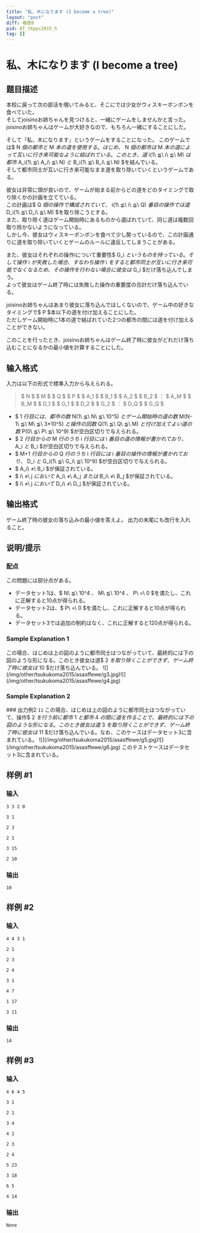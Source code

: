 ```yaml
---
title: "私、木になります (I become a tree)"
layout: "post"
diff: 难度0
pid: AT_tkppc2015_h
tag: []
---
```


# 私、木になります (I become a tree)

## 题目描述

[problemUrl]: https://atcoder.jp/contests/tkppc/tasks/tkppc2015_h

本校に戻って次の部活を覗いてみると、そこにでは少女がウィスキーボンボンを食べていた。  
 そしてjoisinoお姉ちゃんを見つけると、一緒にゲームをしませんかと言った。  
 joisinoお姉ちゃんはゲームが大好きなので、もちろん一緒にすることにした。

そして『私、木になります』というゲームをすることになった。 このゲームでは$ N $個の都市と$ M $本の道を使用する。 はじめ、$ N $個の都市は$ M $本の道によって互いに行き来可能なように結ばれている。  
 このとき、道$ i(1\ ≦\ i\ ≦\ M) $は都市$ A_i(1\ ≦\ A_i\ ≦\ N) $と$ B_i(1\ ≦\ B_i\ ≦\ N) $を結んでいる。  
 そして都市同士が互いに行き来可能なまま道を取り除いていくというゲームである。

彼女は非常に頭が良いので、ゲームが始まる前からどの道をどのタイミングで取り除くかの計画を立てている。  
 この計画は$ Q $個の操作で構成されていて、$ i(1\ ≦\ i\ ≦\ Q) $番目の操作では道$ D_i(1\ ≦\ D_i\ ≦\ M) $を取り除こうとする。  
 また、取り除く道はゲーム開始時にあるものから選ばれていて、同じ道は複数回取り除かないようになっている。  
 しかし今、彼女はウィスキーボンボンを食べて少し酔っているので、この計画通りに道を取り除いていくとゲームのルールに違反してしまうことがある。

また、彼女はそれぞれの操作iについて重要性$ G_i $というものを持っている。  
 そして操作$ i $が失敗した場合、すなわち操作$ i $をすると都市同士が互いに行き来可能でなくなるため、その操作を行わない場合に彼女は$ G_i $だけ落ち込んでしまう。  
 よって彼女はゲーム終了時には失敗した操作の重要度の合計だけ落ち込んでいる。

joisinoお姉ちゃんはあまり彼女に落ち込んでほしくないので、ゲーム中の好きなタイミングで$ P $本以下の道を付け加えることにした。  
 ただしゲーム開始時に1本の道で結ばれていた2つの都市の間には道を付け加えることができない。

このことを行ったとき、joisinoお姉ちゃんはゲーム終了時に彼女がどれだけ落ち込むことになるかの最小値を計算することにした。

## 输入格式

入力は以下の形式で標準入力から与えられる。

> $ N $ $ M $ $ Q $ $ P $ $ A_1 $ $ B_1 $ $ A_2 $ $ B_2 $ ： $ A_M $ $ B_M $ $ D_1 $ $ G_1 $ $ D_2 $ $ G_2 $ ： $ D_Q $ $ G_Q $

- $ 1 $行目には、都市の数$ N(1\ ≦\ N\ ≦\ 10^5) $とゲーム開始時の道の数$ M(N-1\ ≦\ M\ ≦\ 3*10^5) $と操作の回数$ Q(1\ ≦\ Q\ ≦\ M) $と付け加えてよい道の数$ P(0\ ≦\ P\ ≦\ 10^9) $が空白区切りで与えられる。
- $ 2 $行目からの$ M $行のうち$ i $行目には$ i $番目の道の情報が書かれており、$ A_i $と$ B_i $が空白区切りで与えられる。
- $ M+1 $行目からの$ Q $行のうち$ i $行目には$ i $番目の操作の情報が書かれており、$ D_i $と$ G_i(1\ ≦\ G_i\ ≦\ 10^9) $が空白区切りで与えられる。
- $ A_i\ ≠\ B_i $が保証されている。
- $ i\ ≠\ j $において$ A_i\ ≠\ A_j $または$ B_i\ ≠\ B_j $が保証されている。
- $ i\ ≠\ j $において$ D_i\ ≠\ D_j $が保証されている。

## 输出格式

ゲーム終了時の彼女の落ち込みの最小値を答えよ。 出力の末尾にも改行を入れること。

## 说明/提示

### 配点

この問題には部分点がある。

- データセット1は、$ N\ ≦\ 10^4 $、$ M\ ≦\ 10^4 $、$ P\ =\ 0 $を満たし、これに正解すると10点が得られる。
- データセット2は、$ P\ =\ 0 $を満たし、これに正解すると10点が得られる。
- データセット3では追加の制約はなく、これに正解すると120点が得られる。

### Sample Explanation 1

この場合、はじめは上の図のように都市同士はつながっていて、最終的には下の図のような形になる。このとき彼女は道$ 2 $を取り除くことができず、ゲーム終了時に彼女は$ 10 $だけ落ち込んでいる。 !\[\](/img/other/tsukukoma2015/asasffewe/g3.jpg)!\[\](/img/other/tsukukoma2015/asasffewe/g4.jpg)

### Sample Explanation 2

\### 出力例2 ``` 11 ``` この場合、はじめは上の図のように都市同士はつながっていて、操作$ 2 $を行う前に都市$ 1 $と都市$ 4 $の間に道を作ることで、最終的には下の図のような形になる。このとき彼女は道$ 3 $を取り除くことができず、ゲーム終了時に彼女は$ 11 $だけ落ち込んでいる。なお、このケースはデータセット3に含まれている。 !\[\](/img/other/tsukukoma2015/asasffewe/g5.jpg)!\[\](/img/other/tsukukoma2015/asasffewe/g6.jpg) このテストケースはデータセット3に含まれている。

## 样例 #1

### 输入

```
3 3 2 0
3 1
2 3
2 1
3 15
2 10
```

### 输出

```
10
```

## 样例 #2

### 输入

```
4 4 3 1
2 1
2 3
2 4
3 1
4 7
1 17
3 11
```

### 输出

```
14
```

## 样例 #3

### 输入

```
4 6 4 5
3 1
2 1
3 4
4 1
2 3
2 4
5 23
3 18
6 5
4 14
```

### 输出

```
None
```

